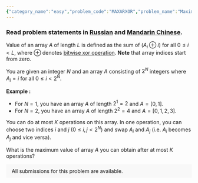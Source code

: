 ```yaml
---
{"category_name":"easy","problem_code":"MAXARXOR","problem_name":"Maximum Array Xor","problemComponents":{"constraints":"- $1 \\leq T \\leq 10^5$\n- $1 \\leq N \\leq 30$\n- $0 \\leq K \\leq 10^9$\n","constraintsState":true,"subtasks":"","subtasksState":false,"inputFormat":"- First line will contain $T$, number of testcases. Then the testcases follow.\n- Each testcase contains a single line of input, two integers $N, K$.\n","inputFormatState":true,"outputFormat":"For each testcase, output in a single line the maximum value of array after doing at most $K$ operations.\n","outputFormatState":true,"sampleTestCases":{"0":{"id":1,"input":"3\n2 0\n2 1\n10 100","output":"0\n6\n204600","explanation":"- In the first test case, for $N = 2$, you have the array $A = [0, 1, 2, 3]$. No swap operation is \nallowed hence value of array $A = (0 \\oplus 0) + (1 \\oplus 1) + (2 \\oplus 2) + (3 \\oplus 3) = 0 + 0 + 0 + 0 = 0$. \n- In the second test case, initially the array $A = [0, 1, 2, 3]$. If you swap $A_1$ and $A_2$, $A$ becomes $[0, 2, 1, 3]$. Now value of array $A = (0 \\oplus 0) + (2 \\oplus 1) + (1 \\oplus 2) + (3 \\oplus 3) = 0 + 3 + 3 + 0 = 6$. There is no possible way such that value of array $A$ becomes greater than $6$ using one swap operation.","isDeleted":false}}},"video_editorial_url":"https://youtu.be/SOcS-5zDPPY","languages_supported":{"0":"CPP14","1":"C","2":"JAVA","3":"PYTH 3.6","4":"CPP17","5":"PYTH","6":"PYP3","7":"CS2","8":"ADA","9":"PYPY","10":"TEXT","11":"PAS fpc","12":"NODEJS","13":"RUBY","14":"PHP","15":"GO","16":"HASK","17":"TCL","18":"PERL","19":"SCALA","20":"LUA","21":"kotlin","22":"BASH","23":"JS","24":"LISP sbcl","25":"rust","26":"PAS gpc","27":"BF","28":"CLOJ","29":"R","30":"D","31":"CAML","32":"FORT","33":"ASM","34":"swift","35":"FS","36":"WSPC","37":"LISP clisp","38":"SQL","39":"SCM guile","40":"PERL6","41":"ERL","42":"CLPS","43":"ICK","44":"NICE","45":"PRLG","46":"ICON","47":"COB","48":"SCM chicken","49":"PIKE","50":"SCM qobi","51":"ST","52":"SQLQ","53":"NEM"},"max_timelimit":1,"source_sizelimit":50000,"problem_author":"soumyadeep_21","problem_tester":"","date_added":"13-07-2021","tags":{"0":"bitwise","1":"simple","2":"soumyadeep_21","3":"start7","4":"vichitr"},"problem_difficulty_level":"Simple","best_tag":"Bitwise Operation","editorial_url":"https://discuss.codechef.com/problems/MAXARXOR","time":{"view_start_date":1627219800,"submit_start_date":1627219800,"visible_start_date":1627219800,"end_date":1735669800},"is_direct_submittable":false,"problemDiscussURL":"https://discuss.codechef.com/search?q=MAXARXOR","is_proctored":false,"visitedContests":{},"layout":"problem"}
---
```

### Read problem statements in [Russian](https://www.codechef.com/download/translated/START7/russian/MAXARXOR.pdf) and [Mandarin Chinese](https://www.codechef.com/download/translated/START7/mandarin/MAXARXOR.pdf).

Value of an array $A$ of length $L$ is defined as the sum of $(A_i \oplus i)$ for all $0 \leq i \lt L$, where $\oplus$ denotes [bitwise xor operation](https://en.wikipedia.org/wiki/Bitwise_operation#XOR). **Note** that array indices start from zero.
 
You are given an integer $N$ and an array $A$ consisting of $2^N$ integers where $A_i = i$ for all $0 \leq i \lt 2^N$.
 
**Example :**
- For $N = 1$, you have an array $A$ of length $2^1 = 2$ and $A = [0, 1]$.
- For $N = 2$, you have an array $A$ of length $2^2 = 4$ and $A = [0, 1, 2, 3]$.

You can do at most $K$ operations on this array. In one operation, you can choose two indices $i$ and $j$ ($0 \leq i, j \lt 2^N$) and swap $A_i$ and $A_j$ (i.e. $A_i$ becomes $A_j$ and vice versa). 

What is the maximum value of array $A$ you can obtain after at most $K$ operations? 



<aside style='background: #f8f8f8;padding: 10px 15px;'><div>All submissions for this problem are available.</div></aside>